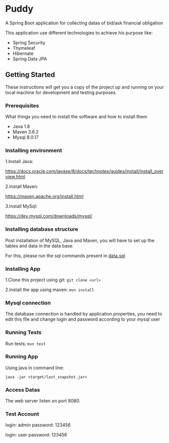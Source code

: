 # Puddy
A Spring Boot application for collecting datas of bid/ask financial obligation

This application use different technologies to achieve his purpose like:
- Spring Security
- Thymeleaf
- Hibernate
- Spring Data JPA

## Getting Started

These instructions will get you a copy of the project up and running on your local machine for development and testing purposes.

### Prerequisites

What things you need to install the software and how to install them

- Java 1.8
- Maven 3.6.2
- Mysql 8.0.17

### Installing environment

1.Install Java:

https://docs.oracle.com/javase/8/docs/technotes/guides/install/install_overview.html

2.Install Maven:

https://maven.apache.org/install.html

3.Install MySql:

https://dev.mysql.com/downloads/mysql/

### Installing database structure

Post installation of MySQL, Java and Maven, you will have to set up the tables and data in the data base.

For this, please run the sql commands present in [data.sql](/doc/data.sql)

### Installing App

1.Clone this project using git:
`git clone <url>`

2.Install the app using maven:
`mvn install`

### Mysql connection
The database connection is handled by application.properties, you need to edit this file and change login and password according to your mysql user


### Running Tests

Run tests:
`mvn test`

### Running App

Using java in command line:

`java -jar <target/last_snapshot.jar>`

### Access Datas
The web server listen on port 8080.

### Test Account
login: admin
password: 123456

login: user
password: 123456
